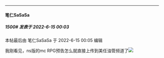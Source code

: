 

*****

####  笔仁SaSaSa  
##### 1500#       发表于 2022-6-15 00:03

 本帖最后由 笔仁SaSaSa 于 2022-6-15 00:05 编辑 

我刚看见，ns版的mc RPG预告怎么就直接上传到美任油管频道了<img src="https://static.saraba1st.com/image/smiley/face2017/001.png" referrerpolicy="no-referrer">

